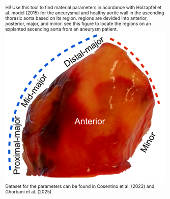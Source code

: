 Hi!
Use this tool to find material parameters in acordance with Holzapfel et al. model (2015) for the aneurysmal and healthy aortic wall in the ascending thorasic aorta based on its region. regions are devided into anterior, posterior, major, and minor. see this figure to locate the regions on an explanted ascending aorta from an aneurysm patient.
![Regions on an explanted ascending thoracic aorta - different region on the longitudinal axis on the major curve are not differentitated to adhear to the dataset published by Cosentino et al.](fullATAA.png)
Dataset for the parameters can be found in Cosentino et al. (2023) and Ghorbani et al. (2025).
